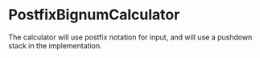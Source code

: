 # PostfixBignumCalculator
The calculator will use postfix notation for input, and will use a pushdown stack in the implementation.
